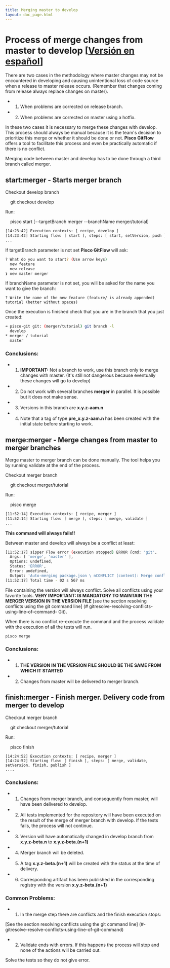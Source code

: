 ```yaml
---
title: Merging master to develop
layout: doc_page.html
---
```


# Process of merge changes from master to develop [[Versión en español](../../../es/users/guides/040merger.html)]

There are two cases in the methodology where master changes may not be encountered in developing and causing unintentional loss of code source when a release to master release occurs. (Remember that changes coming from release always replace changes on master).

- 1. When problems are corrected on release branch.
- 2. When problems are corrected on master using a hotfix.

In these two cases it is necessary to merge these changes with develop. This process should always be manual because it is the team's decision to prioritize this merge or whether it should be done or not. **Pisco GitFlow** offers a tool to facilitate this process and even be practically automatic if there is no conflict.

Merging code between master and develop has to be done through a third branch called merger.

## start:merger - Starts merger branch

Checkout develop branch

    git checkout develop

Run:

    pisco start [--targetBranch merger --branchName merger/tutorial]

```bash
[14:23:42] Execution contexts: [ recipe, develop ]
[14:23:42] Starting flow: [ start ], steps: [ start, setVersion, push ]
...
```

If targetBranch parameter is not set **Pisco GitFlow** will ask:

```bash
? What do you want to start? (Use arrow keys)
  new feature
  new release
❯ new master merger
```

If branchName parameter is not set, you will be asked for the name you want to give the branch:

```
? Write the name of the new feature (feature/ is already appended) tutorial (better without spaces)
```

Once the execution is finished check that you are in the branch that you just created:

```bash
➜ pisco-git git: (merger/tutorial) git branch -l
  develop
* merger / tutorial
  master
```

### Conclusions:

- 1. **IMPORTANT:** Not a branch to work, use this branch only to merge changes with master. (It's still not dangerous because eventually these changes will go to develop)
- 2. Do not work with several branches **merger** in parallel. It is possible but it does not make sense.
- 3. Versions in this branch are **x.y.z-aam.n**
- 4. Note that a tag of type **pre_x.y.z-aam.n** has been created with the initial state before starting to work.

## merge:merger - Merge changes from **master** to **merger** branches

Merge master to merger branch can be done manually. The tool helps you by running validate at the end of the process.

Checkout merger branch

    git checkout merger/tutorial

Run:

    pisco merge

```bash
[11:52:14] Execution contexts: [ recipe, merger ]
[11:52:14] Starting flow: [ merge ], steps: [ merge, validate ]
...
```

**This command will always fails!!**

Between master and develop will always be a conflict at least:

```bash
[11:52:17] sipper Flow error (execution stopped) ERROR {cmd: 'git',
  Args: [ 'merge', 'master' ],
  Options: undefined,
  Status: 'ERROR',
  Error: undefined,
  Output: 'Auto-merging package.json \ nCONFLICT (content): Merge conflict in package.json \ nAutomatic merge failed; Fix conflicts and then commit the result. \ N '}
[11:52:17] Total time - 02 s 567 ms
```

File containing the version will always conflict. Solve all conflicts using your favorite tools. **VERY IMPORTANT: IS MANDATORY TO MAINTAIN THE MERGER VERSION IN THE VERSION FILE** [see the section resolving conflicts using the git command line] (# gitresolve-resolving-conflicts-using-line-of-command- Git).

When there is no conflict re-execute the command and the process validate with the execution of all the tests will run.

    pisco merge

### Conclusions:

- 1. **THE VERSION IN THE VERSION FILE SHOULD BE THE SAME FROM WHICH IT STARTED**
- 2. Changes from master will be delivered to merger branch.

## finish:merger - Finish merger. Delivery code from merger to develop

Checkout merger branch

    git checkout merger/tutorial

Run:

    pisco finish

```
[14:24:52] Execution contexts: [ recipe, merger ]
[14:24:52] Starting flow: [ finish ], steps: [ merge, validate, setVersion, finish, publish ]
....
```

### Conclusions:

- 1. Changes from merger branch, and consequently from master, will have been delivered to develop.
- 2. All tests implemented for the repository will have been executed on the result of the merge of merger branch with develop. If the tests fails, the process will not continue.
- 3. Version will have automatically changed in develop branch from **x.y.z-beta.n** to **x.y.z-beta.(n+1)**
- 4. Merger branch will be deleted.
- 5. A tag **x.y.z-beta.(n+1)** will be created with the status at the time of delivery.
- 6. Corresponding artifact has been published in the corresponding registry with the version **x.y.z-beta.(n+1)**

### Common Problems:

- 1. In the merge step there are conflicts and the finish execution stops:

[See the section resolving conflicts using the git command line] (#-gitresolve-resolve-conflicts-using-line-of-git-command)

- 2. Validate ends with errors. If this happens the process will stop and none of the actions will be carried out.

Solve the tests so they do not give error.